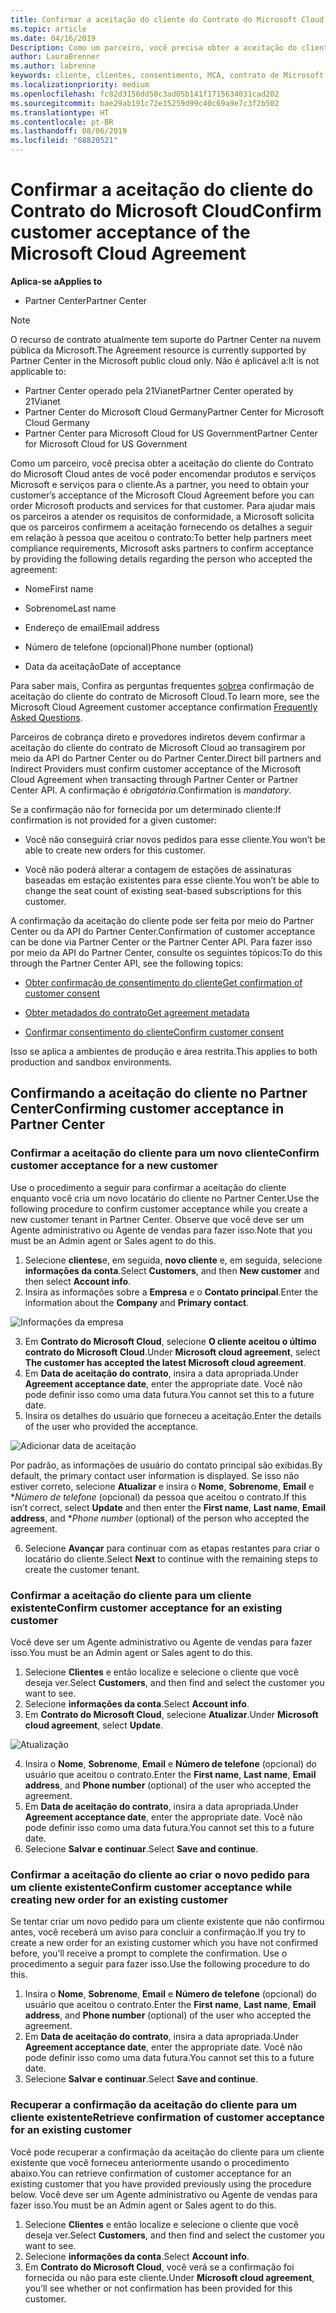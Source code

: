 ```yaml
---
title: Confirmar a aceitação do cliente do Contrato do Microsoft Cloud | Partner Center
ms.topic: article
ms.date: 04/16/2019
Description: Como um parceiro, você precisa obter a aceitação do cliente do Contrato do Microsoft Cloud antes de você poder encomendar produtos e serviços Microsoft e serviços para o cliente. Para ajudar melhor os parceiros a atender aos requisitos de conformidade, a Microsoft solicita que os parceiros confirmem a aceitação fornecendo determinados detalhes sobre a pessoa que aceitou o contrato.
author: LauraBrenner
ms.author: labrenne
keywords: cliente, clientes, consentimento, MCA, contrato de Microsoft Cloud, modelos de contrato de cliente
ms.localizationpriority: medium
ms.openlocfilehash: fc82d3156dd50c3ad05b141f1715634031cad202
ms.sourcegitcommit: bae29ab191c72e15259d99c40c69a9e7c3f2b502
ms.translationtype: HT
ms.contentlocale: pt-BR
ms.lasthandoff: 08/06/2019
ms.locfileid: "68820521"
---
```

# <a name="confirm-customer-acceptance-of-the-microsoft-cloud-agreement"></a><span data-ttu-id="5c36e-105">Confirmar a aceitação do cliente do Contrato do Microsoft Cloud</span><span class="sxs-lookup"><span data-stu-id="5c36e-105">Confirm customer acceptance of the Microsoft Cloud Agreement</span></span>

<span data-ttu-id="5c36e-106">**Aplica-se a**</span><span class="sxs-lookup"><span data-stu-id="5c36e-106">**Applies to**</span></span>
-  <span data-ttu-id="5c36e-107">Partner Center</span><span class="sxs-lookup"><span data-stu-id="5c36e-107">Partner Center</span></span>

> [!NOTE]
> <span data-ttu-id="5c36e-108">O recurso de contrato atualmente tem suporte do Partner Center na nuvem pública da Microsoft.</span><span class="sxs-lookup"><span data-stu-id="5c36e-108">The Agreement resource is currently supported by Partner Center in the Microsoft public cloud only.</span></span> <span data-ttu-id="5c36e-109">Não é aplicável a:</span><span class="sxs-lookup"><span data-stu-id="5c36e-109">It is not applicable to:</span></span>
> * <span data-ttu-id="5c36e-110">Partner Center operado pela 21Vianet</span><span class="sxs-lookup"><span data-stu-id="5c36e-110">Partner Center operated by 21Vianet</span></span>
> * <span data-ttu-id="5c36e-111">Partner Center do Microsoft Cloud Germany</span><span class="sxs-lookup"><span data-stu-id="5c36e-111">Partner Center for Microsoft Cloud Germany</span></span>
> * <span data-ttu-id="5c36e-112">Partner Center para Microsoft Cloud for US Government</span><span class="sxs-lookup"><span data-stu-id="5c36e-112">Partner Center for Microsoft Cloud for US Government</span></span>

<span data-ttu-id="5c36e-113">Como um parceiro, você precisa obter a aceitação do cliente do Contrato do Microsoft Cloud antes de você poder encomendar produtos e serviços Microsoft e serviços para o cliente.</span><span class="sxs-lookup"><span data-stu-id="5c36e-113">As a partner, you need to obtain your customer’s acceptance of the Microsoft Cloud Agreement before you can order Microsoft products and services for that customer.</span></span> <span data-ttu-id="5c36e-114">Para ajudar mais os parceiros a atender os requisitos de conformidade, a Microsoft solicita que os parceiros confirmem a aceitação fornecendo os detalhes a seguir em relação à pessoa que aceitou o contrato:</span><span class="sxs-lookup"><span data-stu-id="5c36e-114">To better help partners meet compliance requirements, Microsoft asks partners to confirm acceptance by providing the following details regarding the person who accepted the agreement:</span></span> 

-   <span data-ttu-id="5c36e-115">Nome</span><span class="sxs-lookup"><span data-stu-id="5c36e-115">First name</span></span>

-   <span data-ttu-id="5c36e-116">Sobrenome</span><span class="sxs-lookup"><span data-stu-id="5c36e-116">Last name</span></span>

-   <span data-ttu-id="5c36e-117">Endereço de email</span><span class="sxs-lookup"><span data-stu-id="5c36e-117">Email address</span></span>

-   <span data-ttu-id="5c36e-118">Número de telefone (opcional)</span><span class="sxs-lookup"><span data-stu-id="5c36e-118">Phone number (optional)</span></span>

-   <span data-ttu-id="5c36e-119">Data da aceitação</span><span class="sxs-lookup"><span data-stu-id="5c36e-119">Date of acceptance</span></span>

<span data-ttu-id="5c36e-120">Para saber mais, Confira as perguntas frequentes [sobre](https://docs.microsoft.com/partner-center/confirm-consent-faq)a confirmação de aceitação do cliente do contrato de Microsoft Cloud.</span><span class="sxs-lookup"><span data-stu-id="5c36e-120">To learn more, see the Microsoft Cloud Agreement customer acceptance confirmation [Frequently Asked Questions](https://docs.microsoft.com/partner-center/confirm-consent-faq).</span></span>

<span data-ttu-id="5c36e-121">Parceiros de cobrança direto e provedores indiretos devem confirmar a aceitação do cliente do contrato de Microsoft Cloud ao transagirem por meio da API do Partner Center ou do Partner Center.</span><span class="sxs-lookup"><span data-stu-id="5c36e-121">Direct bill partners and Indirect Providers must confirm customer acceptance of the Microsoft Cloud Agreement when transacting through Partner Center or Partner Center API.</span></span> <span data-ttu-id="5c36e-122">A confirmação é *obrigatória*.</span><span class="sxs-lookup"><span data-stu-id="5c36e-122">Confirmation is *mandatory*.</span></span>

<span data-ttu-id="5c36e-123">Se a confirmação não for fornecida por um determinado cliente:</span><span class="sxs-lookup"><span data-stu-id="5c36e-123">If confirmation is not provided for a given customer:</span></span>

-   <span data-ttu-id="5c36e-124">Você não conseguirá criar novos pedidos para esse cliente.</span><span class="sxs-lookup"><span data-stu-id="5c36e-124">You won’t be able to create new orders for this customer.</span></span>

-   <span data-ttu-id="5c36e-125">Você não poderá alterar a contagem de estações de assinaturas baseadas em estação existentes para esse cliente.</span><span class="sxs-lookup"><span data-stu-id="5c36e-125">You won’t be able to change the seat count of existing seat-based subscriptions for this customer.</span></span>

<span data-ttu-id="5c36e-126">A confirmação da aceitação do cliente pode ser feita por meio do Partner Center ou da API do Partner Center.</span><span class="sxs-lookup"><span data-stu-id="5c36e-126">Confirmation of customer acceptance can be done via Partner Center or the Partner Center API.</span></span> <span data-ttu-id="5c36e-127">Para fazer isso por meio da API do Partner Center, consulte os seguintes tópicos:</span><span class="sxs-lookup"><span data-stu-id="5c36e-127">To do this through the Partner Center API, see the following topics:</span></span> 

-   [<span data-ttu-id="5c36e-128">Obter confirmação de consentimento do cliente</span><span class="sxs-lookup"><span data-stu-id="5c36e-128">Get confirmation of customer consent</span></span>](https://docs.microsoft.com/partner-center/develop/get-confirmation-of-customer-consent)

-   [<span data-ttu-id="5c36e-129">Obter metadados do contrato</span><span class="sxs-lookup"><span data-stu-id="5c36e-129">Get agreement metadata</span></span>](https://docs.microsoft.com/partner-center/develop/get-agreement-metadata)

-   [<span data-ttu-id="5c36e-130">Confirmar consentimento do cliente</span><span class="sxs-lookup"><span data-stu-id="5c36e-130">Confirm customer consent</span></span>](https://docs.microsoft.com/partner-center/develop/confirm-customer-consent)


<span data-ttu-id="5c36e-131">Isso se aplica a ambientes de produção e área restrita.</span><span class="sxs-lookup"><span data-stu-id="5c36e-131">This applies to both production and sandbox environments.</span></span>

## <a name="confirming-customer-acceptance-in-partner-center"></a><span data-ttu-id="5c36e-132">Confirmando a aceitação do cliente no Partner Center</span><span class="sxs-lookup"><span data-stu-id="5c36e-132">Confirming customer acceptance in Partner Center</span></span>

### <a name="confirm-customer-acceptance-for-a-new-customer"></a><span data-ttu-id="5c36e-133">Confirmar a aceitação do cliente para um novo cliente</span><span class="sxs-lookup"><span data-stu-id="5c36e-133">Confirm customer acceptance for a new customer</span></span>

<span data-ttu-id="5c36e-134">Use o procedimento a seguir para confirmar a aceitação do cliente enquanto você cria um novo locatário do cliente no Partner Center.</span><span class="sxs-lookup"><span data-stu-id="5c36e-134">Use the following procedure to confirm customer acceptance while you create a new customer tenant in Partner Center.</span></span> <span data-ttu-id="5c36e-135">Observe que você deve ser um Agente administrativo ou Agente de vendas para fazer isso.</span><span class="sxs-lookup"><span data-stu-id="5c36e-135">Note that you must be an Admin agent or Sales agent to do this.</span></span>

1. <span data-ttu-id="5c36e-136">Selecione **clientes**e, em seguida, **novo cliente** e, em seguida, selecione **informações da conta**.</span><span class="sxs-lookup"><span data-stu-id="5c36e-136">Select **Customers**, and then **New customer** and then select **Account info**.</span></span>
2. <span data-ttu-id="5c36e-137">Insira as informações sobre a **Empresa** e o **Contato principal**.</span><span class="sxs-lookup"><span data-stu-id="5c36e-137">Enter the information about the **Company** and **Primary contact**.</span></span>

![Informações da empresa](images/mca/mca1.png)

3. <span data-ttu-id="5c36e-139">Em **Contrato do Microsoft Cloud**, selecione **O cliente aceitou o último contrato do Microsoft Cloud**.</span><span class="sxs-lookup"><span data-stu-id="5c36e-139">Under **Microsoft cloud agreement**, select **The customer has accepted the latest Microsoft cloud agreement**.</span></span>
4. <span data-ttu-id="5c36e-140">Em **Data de aceitação do contrato**, insira a data apropriada.</span><span class="sxs-lookup"><span data-stu-id="5c36e-140">Under **Agreement acceptance date**, enter the appropriate date.</span></span> <span data-ttu-id="5c36e-141">Você não pode definir isso como uma data futura.</span><span class="sxs-lookup"><span data-stu-id="5c36e-141">You cannot set this to a future date.</span></span>
5. <span data-ttu-id="5c36e-142">Insira os detalhes do usuário que forneceu a aceitação.</span><span class="sxs-lookup"><span data-stu-id="5c36e-142">Enter the details of the user who provided the acceptance.</span></span>

![Adicionar data de aceitação](images/mca/MCA3.png)

<span data-ttu-id="5c36e-144">Por padrão, as informações de usuário do contato principal são exibidas.</span><span class="sxs-lookup"><span data-stu-id="5c36e-144">By default, the primary contact user information is displayed.</span></span> <span data-ttu-id="5c36e-145">Se isso não estiver correto, selecione **Atualizar** e insira o **Nome**, **Sobrenome**, **Email** e \**Número de telefone* (opcional) da pessoa que aceitou o contrato.</span><span class="sxs-lookup"><span data-stu-id="5c36e-145">If this isn’t correct, select **Update** and then enter the **First name**, **Last name**, **Email address**, and \**Phone number* (optional) of the person who accepted the agreement.</span></span>

6. <span data-ttu-id="5c36e-146">Selecione **Avançar** para continuar com as etapas restantes para criar o locatário do cliente.</span><span class="sxs-lookup"><span data-stu-id="5c36e-146">Select **Next** to continue with the remaining steps to create the customer tenant.</span></span>

### <a name="confirm-customer-acceptance-for-an-existing-customer"></a><span data-ttu-id="5c36e-147">Confirmar a aceitação do cliente para um cliente existente</span><span class="sxs-lookup"><span data-stu-id="5c36e-147">Confirm customer acceptance for an existing customer</span></span>

<span data-ttu-id="5c36e-148">Você deve ser um Agente administrativo ou Agente de vendas para fazer isso.</span><span class="sxs-lookup"><span data-stu-id="5c36e-148">You must be an Admin agent or Sales agent to do this.</span></span>

1. <span data-ttu-id="5c36e-149">Selecione **Clientes** e então localize e selecione o cliente que você deseja ver.</span><span class="sxs-lookup"><span data-stu-id="5c36e-149">Select **Customers**, and then find and select the customer you want to see.</span></span>
2. <span data-ttu-id="5c36e-150">Selecione **informações da conta**.</span><span class="sxs-lookup"><span data-stu-id="5c36e-150">Select **Account info**.</span></span>
3. <span data-ttu-id="5c36e-151">Em **Contrato do Microsoft Cloud**, selecione **Atualizar**.</span><span class="sxs-lookup"><span data-stu-id="5c36e-151">Under **Microsoft cloud agreement**, select **Update**.</span></span>

![Atualização](images/mca/mca4.png)

4. <span data-ttu-id="5c36e-153">Insira o **Nome**, **Sobrenome**, **Email** e **Número de telefone** (opcional) do usuário que aceitou o contrato.</span><span class="sxs-lookup"><span data-stu-id="5c36e-153">Enter the **First name**, **Last name**, **Email address**, and **Phone number** (optional) of the user who accepted the agreement.</span></span>
5. <span data-ttu-id="5c36e-154">Em **Data de aceitação do contrato**, insira a data apropriada.</span><span class="sxs-lookup"><span data-stu-id="5c36e-154">Under **Agreement acceptance date**, enter the appropriate date.</span></span> <span data-ttu-id="5c36e-155">Você não pode definir isso como uma data futura.</span><span class="sxs-lookup"><span data-stu-id="5c36e-155">You cannot set this to a future date.</span></span>
6. <span data-ttu-id="5c36e-156">Selecione **Salvar e continuar**.</span><span class="sxs-lookup"><span data-stu-id="5c36e-156">Select **Save and continue**.</span></span>

### <a name="confirm-customer-acceptance-while-creating-new-order-for-an-existing-customer"></a><span data-ttu-id="5c36e-157">Confirmar a aceitação do cliente ao criar o novo pedido para um cliente existente</span><span class="sxs-lookup"><span data-stu-id="5c36e-157">Confirm customer acceptance while creating new order for an existing customer</span></span>

<span data-ttu-id="5c36e-158">Se tentar criar um novo pedido para um cliente existente que não confirmou antes, você receberá um aviso para concluir a confirmação.</span><span class="sxs-lookup"><span data-stu-id="5c36e-158">If you try to create a new order for an existing customer which you have not confirmed before, you’ll receive a prompt to complete the confirmation.</span></span> <span data-ttu-id="5c36e-159">Use o procedimento a seguir para fazer isso.</span><span class="sxs-lookup"><span data-stu-id="5c36e-159">Use the following procedure to do this.</span></span>

1. <span data-ttu-id="5c36e-160">Insira o **Nome**, **Sobrenome**, **Email** e **Número de telefone** (opcional) do usuário que aceitou o contrato.</span><span class="sxs-lookup"><span data-stu-id="5c36e-160">Enter the **First name**, **Last name**, **Email address**, and **Phone number** (optional) of the user who accepted the agreement.</span></span>
2. <span data-ttu-id="5c36e-161">Em **Data de aceitação do contrato**, insira a data apropriada.</span><span class="sxs-lookup"><span data-stu-id="5c36e-161">Under **Agreement acceptance date**, enter the appropriate date.</span></span> <span data-ttu-id="5c36e-162">Você não pode definir isso como uma data futura.</span><span class="sxs-lookup"><span data-stu-id="5c36e-162">You cannot set this to a future date.</span></span>
3. <span data-ttu-id="5c36e-163">Selecione **Salvar e continuar**.</span><span class="sxs-lookup"><span data-stu-id="5c36e-163">Select **Save and continue**.</span></span>

### <a name="retrieve-confirmation-of-customer-acceptance-for-an-existing-customer"></a><span data-ttu-id="5c36e-164">Recuperar a confirmação da aceitação do cliente para um cliente existente</span><span class="sxs-lookup"><span data-stu-id="5c36e-164">Retrieve confirmation of customer acceptance for an existing customer</span></span>

<span data-ttu-id="5c36e-165">Você pode recuperar a confirmação da aceitação do cliente para um cliente existente que você forneceu anteriormente usando o procedimento abaixo.</span><span class="sxs-lookup"><span data-stu-id="5c36e-165">You can retrieve confirmation of customer acceptance for an existing customer that you have provided previously using the procedure below.</span></span> <span data-ttu-id="5c36e-166">Você deve ser um Agente administrativo ou Agente de vendas para fazer isso.</span><span class="sxs-lookup"><span data-stu-id="5c36e-166">You must be an Admin agent or Sales agent to do this.</span></span>

1. <span data-ttu-id="5c36e-167">Selecione **Clientes** e então localize e selecione o cliente que você deseja ver.</span><span class="sxs-lookup"><span data-stu-id="5c36e-167">Select **Customers**, and then find and select the customer you want to see.</span></span>
2. <span data-ttu-id="5c36e-168">Selecione **informações da conta**.</span><span class="sxs-lookup"><span data-stu-id="5c36e-168">Select **Account info**.</span></span>
3. <span data-ttu-id="5c36e-169">Em **Contrato do Microsoft Cloud**, você verá se a confirmação foi fornecida ou não para este cliente.</span><span class="sxs-lookup"><span data-stu-id="5c36e-169">Under **Microsoft cloud agreement**, you’ll see whether or not confirmation has been provided for this customer.</span></span>
